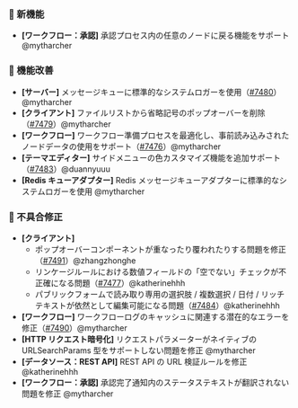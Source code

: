 ### 🎉 新機能

* **[ワークフロー：承認]** 承認プロセス内の任意のノードに戻る機能をサポート @mytharcher

### 🚀 機能改善

* **[サーバー]** メッセージキューに標準的なシステムロガーを使用（[#7480](https://github.com/nocobase/nocobase/pull/7480)）@mytharcher
* **[クライアント]** ファイルリストから省略記号のポップオーバーを削除（[#7479](https://github.com/nocobase/nocobase/pull/7479)）@mytharcher
* **[ワークフロー]** ワークフロー準備プロセスを最適化し、事前読み込みされたノードデータの使用をサポート（[#7476](https://github.com/nocobase/nocobase/pull/7476)）@mytharcher
* **[テーマエディター]** サイドメニューの色カスタマイズ機能を追加サポート（[#7483](https://github.com/nocobase/nocobase/pull/7483)）@duannyuuu
* **[Redis キューアダプター]** Redis メッセージキューアダプターに標準的なシステムロガーを使用 @mytharcher

### 🐛 不具合修正

* **[クライアント]**
  * ポップオーバーコンポーネントが重なったり覆われたりする問題を修正（[#7491](https://github.com/nocobase/nocobase/pull/7491)）@zhangzhonghe
  * リンケージルールにおける数値フィールドの「空でない」チェックが不正確になる問題（[#7477](https://github.com/nocobase/nocobase/pull/7477)）@katherinehhh
  * パブリックフォームで読み取り専用の選択肢 / 複数選択 / 日付 / リッチテキストが依然として編集可能になる問題（[#7484](https://github.com/nocobase/nocobase/pull/7484)）@katherinehhh
* **[ワークフロー]** ワークフローログのキャッシュに関連する潜在的なエラーを修正（[#7490](https://github.com/nocobase/nocobase/pull/7490)）@mytharcher
* **[HTTP リクエスト暗号化]** リクエストパラメーターがネイティブの URLSearchParams 型をサポートしない問題を修正 @mytharcher
* **[データソース：REST API]** REST API の URL 検証ルールを修正 @katherinehhh
* **[ワークフロー：承認]** 承認完了通知内のステータステキストが翻訳されない問題を修正 @mytharcher
